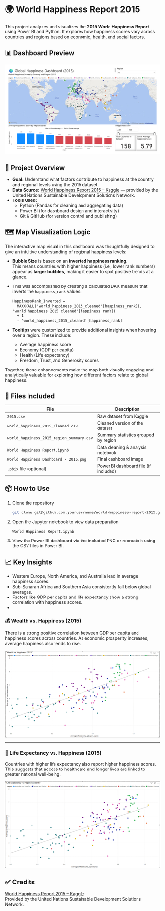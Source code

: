 # 🌍 World Happiness Report 2015

This project analyzes and visualizes the **2015 World Happiness Report** using Power BI and Python. It explores how happiness scores vary across countries and regions based on economic, health, and social factors.

## 📊 Dashboard Preview

![Dashboard](World%20Happiness%20Dashboard%20-%202015%20.png)

## 🧠 Project Overview

- **Goal:** Understand what factors contribute to happiness at the country and regional levels using the 2015 dataset.
- **Data Source:** [World Happiness Report 2015 – Kaggle](https://www.kaggle.com/datasets/unsdsn/world-happiness) — provided by the United Nations Sustainable Development Solutions Network.
- **Tools Used:**
  - Python (Pandas for cleaning and aggregating data)
  - Power BI (for dashboard design and interactivity)
  - Git & GitHub (for version control and publishing)

## 🗺️ Map Visualization Logic

The interactive map visual in this dashboard was thoughtfully designed to give an intuitive understanding of regional happiness levels:

- **Bubble Size** is based on an **inverted happiness ranking**.  
  This means countries with higher happiness (i.e., lower rank numbers) appear as **larger bubbles**, making it easier to spot positive trends at a glance.

- This was accomplished by creating a calculated DAX measure that inverts the `happiness_rank` values:

  ```DAX
  HappinessRank_Inverted = 
    MAXX(ALL('world_happiness_2015_cleaned'[happiness_rank]), 'world_happiness_2015_cleaned'[happiness_rank]) 
    + 1 
    - 'world_happiness_2015_cleaned'[happiness_rank]
  ```

- **Tooltips** were customized to provide additional insights when hovering over a region. These include:
  - Average happiness score
  - Economy (GDP per capita)
  - Health (Life expectancy)
  - Freedom, Trust, and Generosity scores

Together, these enhancements make the map both visually engaging and analytically valuable for exploring how different factors relate to global happiness.

## 📂 Files Included

| File | Description |
|------|-------------|
| `2015.csv` | Raw dataset from Kaggle |
| `world_happiness_2015_cleaned.csv` | Cleaned version of the dataset |
| `world_happiness_2015_region_summary.csv` | Summary statistics grouped by region |
| `World Happiness Report.ipynb` | Data cleaning & analysis notebook |
| `World Happiness Dashboard - 2015.png` | Final dashboard image |
| `.pbix` file (optional) | Power BI dashboard file (if included)

## 📦 How to Use

1. Clone the repository  
   ```bash
   git clone git@github.com:yourusername/world-happiness-report-2015.git
   ```

2. Open the Jupyter notebook to view data preparation  
   ```
   World Happiness Report.ipynb
   ```

3. View the Power BI dashboard via the included PNG or recreate it using the CSV files in Power BI.

## 📈 Key Insights

- Western Europe, North America, and Australia lead in average happiness scores.
- Sub-Saharan Africa and Southern Asia consistently fall below global averages.
- Factors like GDP per capita and life expectancy show a strong correlation with happiness scores.
- 
### 💰 Wealth vs. Happiness (2015)
There is a strong positive correlation between GDP per capita and happiness scores across countries. As economic prosperity increases, average happiness also tends to rise.

![Wealth vs Happiness (2015)](./Wealth%20vs%20Happiness%20(2015).png)

---

### 🧬 Life Expectancy vs. Happiness (2015)
Countries with higher life expectancy also report higher happiness scores. This suggests that access to healthcare and longer lives are linked to greater national well-being.

![Life Expectancy vs Happiness (2015)](./Life%20Expectancy%20vs%20Happiness%20(2015).png)

## ✅ Credits

[World Happiness Report 2015 – Kaggle](https://www.kaggle.com/datasets/unsdsn/world-happiness)  
Provided by the United Nations Sustainable Development Solutions Network.
